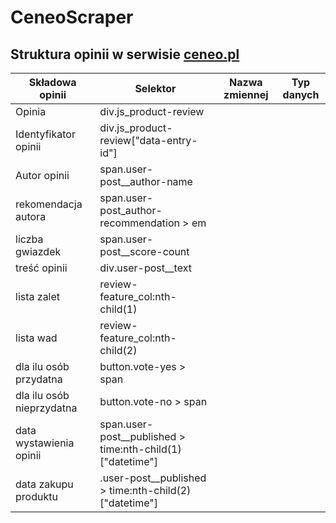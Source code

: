 # CeneoScraper

## Struktura opinii w serwisie [ceneo.pl](https://www.ceneo.pl/101052360#tab=reviews)

|Składowa opinii|Selektor|Nazwa zmiennej|Typ danych|
|---------------|--------|--------------|----------|
|Opinia|div.js_product-review|||
|Identyfikator opinii|div.js_product-review\["data-entry-id"\]|||
|Autor opinii|span.user-post__author-name|||
|rekomendacja autora|span.user-post_author-recommendation > em|||
|liczba gwiazdek|span.user-post__score-count|||
|treść opinii|div.user-post__text|||
|lista zalet|review-feature_col:nth-child(1)|||
|lista wad|review-feature_col:nth-child(2)|||
|dla ilu osób przydatna|button.vote-yes > span|||
|dla ilu osób nieprzydatna|button.vote-no > span|||
|data wystawienia opinii|span.user-post__published > time:nth-child(1)\["datetime"\]|||
|data zakupu produktu|.user-post__published > time:nth-child(2)\["datetime"\]|||